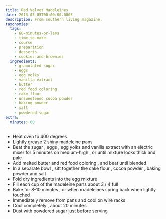 ```yaml
---
title: Red Velvet Madeleines
date: 2013-05-05T00:00:00.000Z
description: From southern living magazine.
taxonomies:
  tags:
    - 60-minutes-or-less
    - time-to-make
    - course
    - preparation
    - desserts
    - cookies-and-brownies
  ingredients:
    - granulated sugar
    - eggs
    - egg yolks
    - vanilla extract
    - butter
    - red food coloring
    - cake flour
    - unsweetened cocoa powder
    - baking powder
    - salt
    - powdered sugar
extra:
  minutes: 60
---
```

 - Heat oven to 400 degrees
 - Lightly grease 2 shiny madeleine pans
 - Beat the sugar , eggs , egg yolks and vanilla extract with an electric mixer for 5 minutes on medium-high , or until mixture looks thick and pale
 - Add melted butter and red food coloring , and beat until blended
 - In a separate bowl , sift together the cake flour , cocoa powder , baking powder and salt
 - Fold dry ingredients into the egg mixture
 - Fill each cup of the madeleine pans about 3 / 4 full
 - Bake for 8-10 minutes , or when madeleines spring back when lightly touched
 - Immediately remove from pans and cool on wire racks
 - Cool completely , about 20 minutes
 - Dust with powdered sugar just before serving
